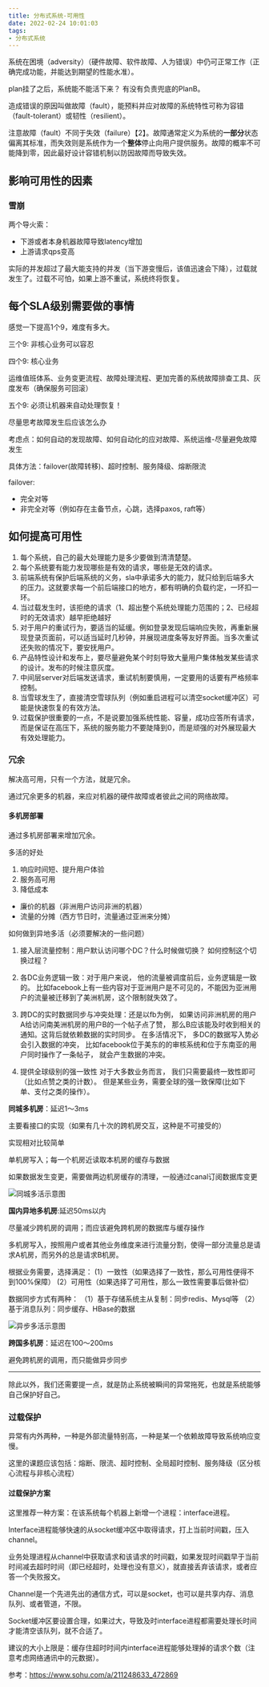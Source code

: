```yaml
---
title: 分布式系统-可用性
date: 2022-02-24 10:01:03
tags: 
- 分布式系统
---
```


系统在困境（adversity）（硬件故障、软件故障、人为错误）中仍可正常工作（正确完成功能，并能达到期望的性能水准）。

plan挂了之后，系统能不能活下来？ 有没有负责兜底的PlanB。

造成错误的原因叫做故障（fault），能预料并应对故障的系统特性可称为容错（fault-tolerant）或韧性（resilient）。

注意故障（fault）不同于失效（failure）【2】。故障通常定义为系统的**一部分**状态偏离其标准，而失效则是系统作为一个**整体**停止向用户提供服务。故障的概率不可能降到零，因此最好设计容错机制以防因故障而导致失效。

## 影响可用性的因素

### 雪崩

两个导火索：

- 下游或者本身机器故障导致latency增加
- 上游请求qps变高

实际的并发超过了最大能支持的并发（当下游变慢后，该值迅速会下降），过载就发生了。过载不可怕，如果上游不重试，系统终将恢复。

## 每个SLA级别需要做的事情

感觉一下提高1个9，难度有多大。

三个9: 非核心业务可以容忍

四个9: 核心业务

运维值班体系、业务变更流程、故障处理流程、更加完善的系统故障排查工具、灰度发布（确保服务可回滚）

五个9: 必须让机器来自动处理恢复！

尽量思考故障发生后应该怎么办

考虑点：如何自动的发现故障、如何自动化的应对故障、系统运维-尽量避免故障发生

具体方法：failover(故障转移)、超时控制、服务降级、熔断限流

failover:

- 完全对等
- 非完全对等（例如存在主备节点，心跳，选择paxos, raft等）

## 如何提高可用性

1. 每个系统，自己的最大处理能力是多少要做到清清楚楚。
2. 每个系统要有能力发现哪些是有效的请求，哪些是无效的请求。
3. 前端系统有保护后端系统的义务，sla中承诺多大的能力，就只给到后端多大的压力。这就要求每一个前后端接口的地方，都有明确的负载约定，一环扣一环。
4. 当过载发生时，该拒绝的请求（1、超出整个系统处理能力范围的；2、已经超时的无效请求）越早拒绝越好
5. 对于用户的重试行为，要适当的延缓。例如登录发现后端响应失败，再重新展现登录页面前，可以适当延时几秒钟，并展现进度条等友好界面。当多次重试还失败的情况下，要安抚用户。
6. 产品特性设计和发布上，要尽量避免某个时刻导致大量用户集体触发某些请求的设计。发布的时候注意灰度。
7. 中间层server对后端发送请求，重试机制要慎用，一定要用的话要有严格频率控制。
8. 当雪球发生了，直接清空雪球队列（例如重启进程可以清空socket缓冲区）可能是快速恢复的有效方法。
9. 过载保护很重要的一点，不是说要加强系统性能、容量，成功应答所有请求，而是保证在高压下，系统的服务能力不要陡降到0，而是顽强的对外展现最大有效处理能力。

### 冗余

解决高可用，只有一个方法，就是冗余。

通过冗余更多的机器，来应对机器的硬件故障或者彼此之间的网络故障。

#### 多机房部署

通过多机房部署来增加冗余。

多活的好处

1. 响应时间短、提升用户体验
2. 服务高可用
3. 降低成本

- 廉价的机器（非洲用户访问非洲的机器）
- 流量的分摊（西方节日时，流量通过亚洲来分摊）

如何做到异地多活（必须要解决的一些问题）

1. 接入层流量控制：用户默认访问哪个DC？什么时候做切换？ 如何控制这个切换过程？

2. 各DC业务逻辑一致：对于用户来说， 他的流量被调度前后，业务逻辑是一致的。 比如facebook上有一些内容对于亚洲用户是不可见的，不能因为亚洲用户的流量被迁移到了美洲机房，这个限制就失效了。

3. 跨DC的实时数据同步与冲突处理：还是以fb为例， 如果访问非洲机房的用户A给访问南美洲机房的用户B的一个帖子点了赞， 那么B应该能及时收到相关的通知。这背后就依赖数据的实时同步。
在多活情况下， 多DC的数据写入势必会引入数据的冲突， 比如facebook位于美东的的审核系统和位于东南亚的用户同时操作了一条帖子， 就会产生数据的冲突。

4. 提供全球级别的强一致性
对于大多数业务而言， 我们只需要最终一致性即可（比如点赞之类的计数）。 但是某些业务，需要全球的强一致保障(比如下
单、支付之类的操作）。

**同城多机房**：延迟1～3ms

主要看接口的实现（如果有几十次的跨机房交互，这种是不可接受的）

实现相对比较简单

单机房写入；每一个机房近读取本机房的缓存与数据

如果数据发生变更，需要做两边机房缓存的清理，一般通过canal订阅数据库变更

![同城多活示意图](http://cdn.b5mang.com/202132021118.png)

**国内异地多机房**:延迟50ms以内

尽量减少跨机房的调用；而应该避免跨机房的数据库与缓存操作

多机房写入，按照用户或者其他业务维度来进行流量分割，使得一部分流量总是请求A机房，而另外的总是请求B机房。

根据业务需要，选择满足：
(1）一致性（如果选择了一致性，那么可用性便得不到100%保障）
(2）可用性（如果选择了可用性，那么一致性需要事后做补偿）

数据同步方式有两种：
（1）基于存储系统主从复制：同步redis、Mysql等
（2）基于消息队列：同步缓存、HBase的数据

![异步多活示意图](http://cdn.b5mang.com/20213202149.png)

**跨国多机房**：延迟在100～200ms

避免跨机房的调用，而只能做异步同步

---

除此以外，我们还需要提一点，就是防止系统被瞬间的异常拖死，也就是系统能够自己保护好自己。

### 过载保护

异常有内外两种，一种是外部流量特别高，一种是某一个依赖故障导致系统响应变慢。

这里的课题应该包括：熔断、限流、超时控制、全局超时控制、服务降级（区分核心流程与非核心流程）

#### 过载保护方案

这里推荐一种方案：在该系统每个机器上新增一个进程：interface进程。

Interface进程能够快速的从socket缓冲区中取得请求，打上当前时间戳，压入channel。

业务处理进程从channel中获取请求和该请求的时间戳，如果发现时间戳早于当前时间减去超时时间（即已经超时，处理也没有意义），就直接丢弃该请求，或者应答一个失败报文。

Channel是一个先进先出的通信方式，可以是socket，也可以是共享内存、消息队列、或者管道，不限。

Socket缓冲区要设置合理，如果过大，导致及时interface进程都需要处理长时间才能清空该队列，就不合适了。

建议的大小上限是：缓存住超时时间内interface进程能够处理掉的请求个数（注意考虑网络通讯中的元数据）。

参考：https://www.sohu.com/a/211248633_472869